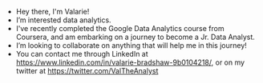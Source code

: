 - Hey there, I'm Valarie!
- I’m interested data analytics.
- I've recently completed the Google Data Analytics course from Coursera, and am embarking on a journey to become a Jr. Data Analyst.
- I’m looking to collaborate on anything that will help me in this journey!
- You can contact me through LinkedIn at https://www.linkedin.com/in/valarie-bradshaw-9b0104218/, or on my twitter at https://twitter.com/ValTheAnalyst
<!---
Thanks for checking out my profile!
--->

